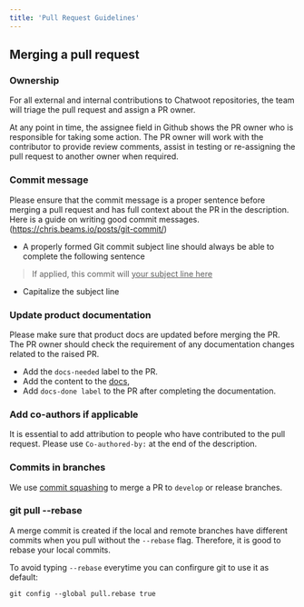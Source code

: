 ```yaml
---
title: 'Pull Request Guidelines'
---
```


## Merging a pull request

### Ownership 

For all external and internal contributions to Chatwoot repositories, the team will triage the pull request and assign a PR owner. 

At any point in time, the assignee field in Github shows the PR owner who is responsible for taking some action. The PR owner will work with the contributor to provide review comments, assist in testing or re-assigning the pull request to another owner when required.

### Commit message

Please ensure that the commit message is a proper sentence before merging a pull request and has full context about the PR in the description. Here is a guide on writing good commit messages. (https://chris.beams.io/posts/git-commit/)

- A properly formed Git commit subject line should always be able to complete the following sentence

> If applied, this commit will <ins>your subject line here</ins>

- Capitalize the subject line
### Update product documentation

Please make sure that product docs are updated before merging the PR. The PR owner should check the requirement of any documentation changes related to the raised PR.

- Add the `docs-needed` label to the PR.
- Add the content to the [docs](https://github.com/chatwoot/docs),
- Add `docs-done label` to the PR after completing the documentation.

### Add co-authors if applicable

It is essential to add attribution to people who have contributed to the pull request. Please use `Co-authored-by:` at the end of the description.

### Commits in branches

We use [commit squashing](https://docs.github.com/en/desktop/contributing-and-collaborating-using-github-desktop/managing-commits/squashing-commits#squashing-a-commit) to merge a PR to `develop` or release branches. 

### git pull --rebase

A merge commit is created if the local and remote branches have different commits when you pull without the `--rebase` flag. Therefore, it is good to rebase your local commits.

To avoid typing `--rebase` everytime you can confirgure git to use it as default:
```
git config --global pull.rebase true
```
